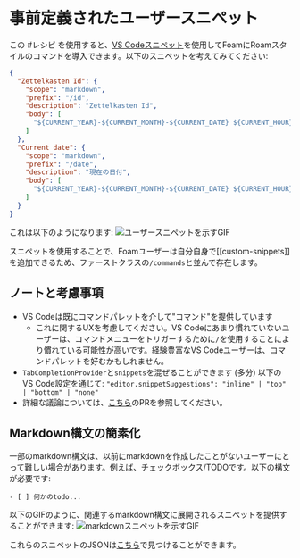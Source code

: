 # 事前定義されたユーザースニペット

この #レシピ を使用すると、[VS Codeスニペット](https://code.visualstudio.com/docs/editor/userdefinedsnippets)を使用してFoamにRoamスタイルのコマンドを導入できます。以下のスニペットを考えてみてください:

```json
{
  "Zettelkasten Id": {
    "scope": "markdown",
    "prefix": "/id",
    "description": "Zettelkasten Id",
    "body": [
      "${CURRENT_YEAR}-${CURRENT_MONTH}-${CURRENT_DATE} ${CURRENT_HOUR}:${CURRENT_MINUTE}:${CURRENT_SECOND}"
    ]
  },
  "Current date": {
    "scope": "markdown",
    "prefix": "/date",
    "description": "現在の日付",
    "body": [
      "${CURRENT_YEAR}-${CURRENT_MONTH}-${CURRENT_DATE} ${CURRENT_HOUR}:${CURRENT_MINUTE}:${CURRENT_SECOND}"
    ]
  }
}
```

これは以下のようになります:
![ユーザースニペットを示すGIF](../../assets/images/snippets.gif)

スニペットを使用することで、Foamユーザーは自分自身で[[custom-snippets]]を追加できるため、ファーストクラスの`/commands`と並んで存在します。

## ノートと考慮事項

- VS Codeは既にコマンドパレットを介して"コマンド"を提供しています
  - これに関するUXを考慮してください。VS Codeにあまり慣れていないユーザーは、コマンドメニューをトリガーするために`/`を使用することにより慣れている可能性が高いです。経験豊富なVS Codeユーザーは、コマンドパレットを好むかもしれません。
- `TabCompletionProvider`と`snippets`を混ぜることができます (多分) 以下のVS Code設定を通じて: `"editor.snippetSuggestions": "inline" | "top" | "bottom" | "none"`
- 詳細な議論については、[こちら](https://github.com/foambubble/foam/pull/192)のPRを参照してください。

## Markdown構文の簡素化

一部のmarkdown構文は、以前にmarkdownを作成したことがないユーザーにとって難しい場合があります。例えば、チェックボックス/TODOです。以下の構文が必要です:

```
- [ ] 何かのtodo...
```

以下のGIFのように、関連するmarkdown構文に展開されるスニペットを提供することができます:
![markdownスニペットを示すGIF](../../assets/images/markdown-snippets.gif)

これらのスニペットのJSONは[こちら](https://github.com/foambubble/foam/pull/192#issuecomment-666736270)で見つけることができます。



